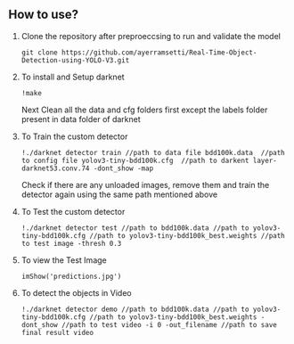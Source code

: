 
## How to use? 
<ol>
  <li>Clone the repository after preproeccsing to run and validate the model</li>
  <p><code>git clone https://github.com/ayerramsetti/Real-Time-Object-Detection-using-YOLO-V3.git</code></p>
</ol>
<ol start="2">
  <li>To install and Setup darknet</li>
  <p><code>!make</code></p>
 Next Clean all the data and cfg folders first except the labels folder present in data folder of darknet
</ol>
<ol start="3">
  <li>To Train the custom detector</li>
  <p><code>!./darknet detector train //path to data file bdd100k.data  //path to config file yolov3-tiny-bdd100k.cfg  //path to darkent layer-darknet53.conv.74 -dont_show -map</code></p>
 Check if there are any unloaded images, remove them and train the detector again using the same path mentioned above
</ol>
<ol start="4">
  <li>To Test the custom detector</li>
  <p><code>!./darknet detector test //path to bdd100k.data //path to yolov3-tiny-bdd100k.cfg //path to yolov3-tiny-bdd100k_best.weights //path to test image -thresh 0.3</code></p>
</ol>
<ol start="5">
  <li>To view the Test Image</li>
  <p><code>imShow('predictions.jpg')</code></p>
</ol>
<ol start="6">
  <li>To detect the objects in Video</li>
  <p><code>!./darknet detector demo //path to bdd100k.data //path to yolov3-tiny-bdd100k.cfg //path to yolov3-tiny-bdd100k_best.weights -dont_show //path to test video -i 0 -out_filename //path to save final result video</code></p>
</ol>
